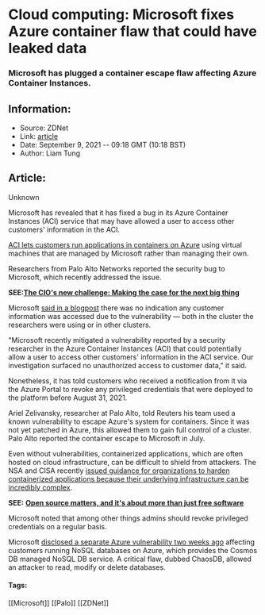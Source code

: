 # Cloud computing: Microsoft fixes Azure container flaw that could have leaked data
### Microsoft has plugged a container escape flaw affecting Azure Container Instances.

## Information:
+ Source: ZDNet
+ Link: [article](https://www.zdnet.com/article/cloud-computing-microsoft-fixes-azure-container-flaw-that-could-have-leaked-data/)
+ Date: September 9, 2021 -- 09:18 GMT (10:18 BST)
+ Author: Liam Tung


## Article:
Unknown

Microsoft has revealed that it has fixed a bug in its Azure Container Instances (ACI) service that may have allowed a user to access other customers' information in the ACI.    

[ACI lets customers run applications in containers on Azure](https://www.zdnet.com/article/microsoft-previews-new-azure-container-instance-service-on-linux/) using virtual machines that are managed by Microsoft rather than managing their own.   


Researchers from Palo Alto Networks reported the security bug to Microsoft, which recently addressed the issue.  

**SEE:**[**The CIO's new challenge: Making the case for the next big thing**](https://www.zdnet.com/article/the-cios-new-challenge-making-the-case-for-the-next-big-thing/#link=%7B%22linkText%22:%22The%20CIO's%20new%20challenge:%20Making%20the%20case%20for%20the%20next%20big%20thing%22,%22target%22:%22_blank%22,%22href%22:%22https://www.zdnet.com/article/the-cios-new-challenge-making-the-case-for-the-next-big-thing/%22,%22role%22:%22standard%22,%22absolute%22:%22%22%7D)

Microsoft [said in a blogpost](https://msrc-blog.microsoft.com/2021/09/08/coordinated-disclosure-of-vulnerability-in-azure-container-instances-service/) there was no indication any customer information was accessed due to the vulnerability — both in the cluster the researchers were using or in other clusters. 

"Microsoft recently mitigated a vulnerability reported by a security researcher in the Azure Container Instances (ACI) that could potentially allow a user to access other customers' information in the ACI service. Our investigation surfaced no unauthorized access to customer data," it said.

Nonetheless, it has told customers who received a notification from it via the Azure Portal to revoke any privileged credentials that were deployed to the platform before August 31, 2021. 






Ariel Zelivansky, researcher at Palo Alto, told Reuters his team used a known vulnerability to escape Azure's system for containers. Since it was not yet patched in Azure, this allowed them to gain full control of a cluster. Palo Alto reported the container escape to Microsoft in July.  

Even without vulnerabilities, containerized applications, which are often hosted on cloud infrastructure, can be difficult to shield from attackers. The NSA and CISA recently [issued guidance for organizations to harden containerized applications because their underlying infrastructure can be incredibly complex](https://www.zdnet.com/article/hacker-target-kubernetes-to-steal-data-and-processing-power-now-the-nsa-has-tips-to-protect-yourself/). 

**SEE:** [**Open source matters, and it's about more than just free software**](https://www.zdnet.com/article/open-source-software-is-it-about-free-or-is-it-about-freedom/)

Microsoft noted that among other things admins should revoke privileged credentials on a regular basis.

Microsoft [disclosed a separate Azure vulnerability two weeks ago](https://www.zdnet.com/article/azure-cosmos-db-alert-critical-vulnerability-puts-users-at-risk/) affecting customers running NoSQL databases on Azure, which provides the Cosmos DB managed NoSQL DB service. A critical flaw, dubbed ChaosDB, allowed an attacker to read, modify or delete databases.  





#### Tags:
[[Microsoft]] [[Palo]] [[ZDNet]]
